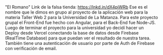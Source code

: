 "El Romano"
Link de la falsa tienda: https://lnkd.in/dX4pjWRb
Ese es el nombre que le dimos en grupo al proyecto de la aplicación web para la materia Taller Web 2 para la Universidad de La Matanza. 
Para este proyecto grupal el Front-End fue hecho con Angular, para el Back-End fue Node-JS. Luego de terminar el proyecto para la universidad yo decidí hacer un 
Deploy desde Vercel conectando la base de datos desde Firebase (RealTime Database) para que puedan ver el resultado de nuestra tarea. 
También tiene una autenticación de usuario por parte de Auth de Firebase con verificación de email.

